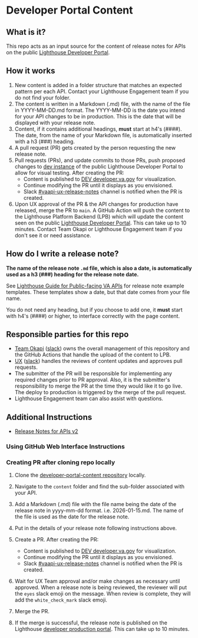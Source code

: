 # Developer Portal Content

## What is it?

This repo acts as an input source for the content of release notes for APIs on the public [Lighthouse Developer Portal](https://developer.va.gov).

## How it works

1. New content is added in a folder structure that matches an expected pattern per each API. Contact your Lighthouse Engagement team if you do not find your folder.
2. The content is written in a Markdown (.md) file, with the name of the file in YYYY-MM-DD.md format.  The YYYY-MM-DD is the date you intend for your API changes to be in production. This is the date that will be displayed with your release note.
3. Content, if it contains additional headings, **must** start at h4's (####). The date, from the name of your Markdown file, is automatically inserted with a h3 (###) heading.
4. A pull request (PR) gets created by the person requesting the new release note.
5. Pull requests (PRs), and update commits to those PRs, push proposed changes to [dev instance](https://dev-developer.va.gov) of the public Lighthouse Developer Portal to allow for visual testing.
   After creating the PR:
    * Content is published to [DEV developer.va.gov](https://dev-developer.va.gov/) for visualization.
    * Continue modifying the PR until it displays as you envisioned.
    * Slack [#vaapi-ux-release-notes](https://lighthouseva.slack.com/archives/C03TPJWJ0E6) channel is notified when the PR is created.
6. Upon UX approval of the PR & the API changes for production have released, merge the PR to `main`. A GitHub Action will push the content to the Lighthouse Platform Backend (LPB) which will update the content seen on the public [Lighthouse Developer Portal](https://developer.va.gov). This can take up to 10 minutes.  Contact Team Okapi or Lighthouse Engagement team if you don't see it or need assistance.

## How do I write a release note?

**The name of the release note `.md` file, which is also a date, is automatically used as a h3 (###) heading for the release note date.**

See [Lighthouse Guide for Public-facing VA APIs](https://fantastic-spoon-ln1q9vq.pages.github.io/) for release note example templates. These templates show a date, but that date comes from your file name.

You do not need any heading, but if you choose to add one, it **must** start with h4's (####) or higher, to interface correctly with the page content. 

## Responsible parties for this repo

- [Team Okapi](https://github.com/orgs/department-of-veterans-affairs/teams/lighthouse-okapi) ([slack](https://lighthouseva.slack.com/archives/C01931CFMTQ)) owns the overall management of this repository and the GitHub Actions that handle the upload of the content to LPB.
- [UX](https://github.com/orgs/department-of-veterans-affairs/teams/lighthouse-ux-approvers) ([slack](https://lighthouseva.slack.com/archives/CDBQ9LN3F)) handles the reviews of content updates and approves pull requests.
- The submitter of the PR will be responsible for implementing any required changes prior to PR approval. Also, it is the submitter's responsibility to merge the PR at the time they would like it to go live. The deploy to production is triggered by the merge of the pull request.
- Lighthouse Engagement team can also assist with questions.

## Additional Instructions 

- [Release Notes for APIs v2](https://confluence.devops.va.gov/pages/viewpage.action?pageId=48077289)

### Using GitHub Web Interface Instructions

### Creating PR after cloning repo locally

1. Clone the [developer-portal-content repository](https://github.com/department-of-veterans-affairs/developer-portal-content) locally.
2. Navigate to the `content` folder and find the sub-folder associated with your API.
3. Add a Markdown (.md) file with the file name being the date of the release note in yyyy-mm-dd format. i.e. 2026-01-15.md. The name of the file is used as the date for the release note.
4. Put in the details of your release note following instructions above.
5. Create a PR. After creating the PR:

    * Content is published to [DEV developer.va.gov](https://dev-developer.va.gov/) for visualization.
    * Continue modifying the PR until it displays as you envisioned.
    * Slack [#vaapi-ux-release-notes](https://lighthouseva.slack.com/archives/C03TPJWJ0E6) channel is notified when the PR is created.

6. Wait for UX Team approval and/or make changes as necessary until approved. When a release note is being reviewed, the reviewer will put the `eyes` slack emoji on the message. When review is complete, they will add the `white_check_mark` slack emoji.
7. Merge the PR.
8. If the merge is successful, the release note is published on the Lighthouse [developer production portal](https://developer.va.gov). This can take up to 10 minutes.
